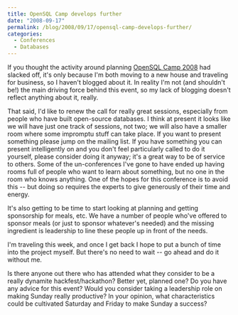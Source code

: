 ```yaml
---
title: OpenSQL Camp develops further
date: "2008-09-17"
permalink: /blog/2008/09/17/opensql-camp-develops-further/
categories:
  - Conferences
  - Databases
---
```

If you thought the activity around planning [OpenSQL Camp 2008][1] had slacked off, it's only because I'm both moving to a new house and traveling for business, so I haven't blogged about it. In reality I'm not (and shouldn't be!) the main driving force behind this event, so my lack of blogging doesn't reflect anything about it, really.

That said, I'd like to renew the call for really great sessions, especially from people who have built open-source databases. I think at present it looks like we will have just one track of sessions, not two; we will also have a smaller room where some impromptu stuff can take place. If you want to present something please jump on the mailing list. If you have something you can present intelligently on and you don't feel particularly called to do it yourself, please consider doing it anyway; it's a great way to be of service to others. Some of the un-conferences I've gone to have ended up having rooms full of people who want to learn about something, but no one in the room who knows anything. One of the hopes for this conference is to avoid this -- but doing so requires the experts to give generously of their time and energy.

It's also getting to be time to start looking at planning and getting sponsorship for meals, etc. We have a number of people who've offered to sponsor meals (or just to sponsor whatever's needed) and the missing ingredient is leadership to line these people up in front of the needs.

I'm traveling this week, and once I get back I hope to put a bunch of time into the project myself. But there's no need to wait -- go ahead and do it without me.

Is there anyone out there who has attended what they consider to be a really dynamite hackfest/hackathon? Better yet, planned one? Do you have any advice for this event? Would you consider taking a leadership role on making Sunday really productive? In your opinion, what characteristics could be cultivated Saturday and Friday to make Sunday a success?

 [1]: http://www.opensqlcamp.org/
